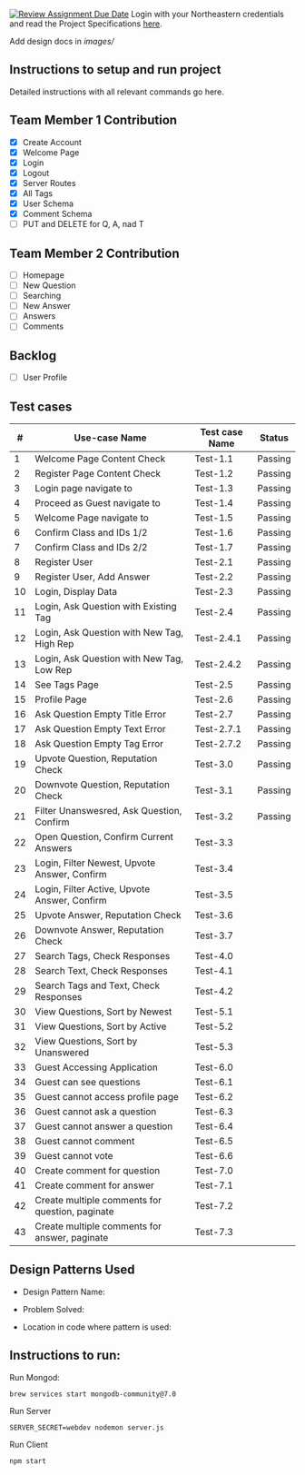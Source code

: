 [![Review Assignment Due Date](https://classroom.github.com/assets/deadline-readme-button-24ddc0f5d75046c5622901739e7c5dd533143b0c8e959d652212380cedb1ea36.svg)](https://classroom.github.com/a/hxTav0v1)
Login with your Northeastern credentials and read the Project Specifications [here](https://northeastern-my.sharepoint.com/:w:/g/personal/j_mitra_northeastern_edu/EcUflH7GXMBEjXGjx-qRQMkB7cfHNaHk9LYqeHRm7tgrKg?e=oZEef3).

Add design docs in *images/*

## Instructions to setup and run project

Detailed instructions with all relevant commands go here.

## Team Member 1 Contribution
- [X] Create Account
- [X] Welcome Page
- [X] Login
- [X] Logout
- [X] Server Routes
- [X] All Tags
- [X] User Schema
- [X] Comment Schema
- [ ] PUT and DELETE for Q, A, nad T

## Team Member 2 Contribution
- [ ] Homepage
- [ ] New Question
- [ ] Searching
- [ ] New Answer
- [ ] Answers
- [ ] Comments

## Backlog
- [ ] User Profile




## Test cases

| #  | Use-case Name                                   | Test case Name | Status  |
|----|-------------------------------------------------|----------------|---------|
| 1  | Welcome Page Content Check                      | Test-1.1       | Passing |
| 2  | Register Page Content Check                     | Test-1.2       | Passing |
| 3  | Login page navigate to                          | Test-1.3       | Passing |
| 4  | Proceed as Guest navigate to                    | Test-1.4       | Passing |
| 5  | Welcome Page navigate to                        | Test-1.5       | Passing |
| 6  | Confirm Class and IDs 1/2                       | Test-1.6       | Passing |
| 7  | Confirm Class and IDs 2/2                       | Test-1.7       | Passing |
| 8  | Register User                                   | Test-2.1       | Passing |
| 9  | Register User, Add Answer                       | Test-2.2       | Passing |
| 10 | Login, Display Data                             | Test-2.3       | Passing |
| 11 | Login, Ask Question with Existing Tag           | Test-2.4       | Passing |
| 12 | Login, Ask Question with New Tag, High Rep      | Test-2.4.1     | Passing |
| 13 | Login, Ask Question with New Tag, Low Rep       | Test-2.4.2     | Passing |
| 14 | See Tags Page                                   | Test-2.5       | Passing |
| 15 | Profile Page                                    | Test-2.6       | Passing |
| 16 | Ask Question Empty Title Error                  | Test-2.7       | Passing |
| 17 | Ask Question Empty Text Error                   | Test-2.7.1     | Passing |
| 18 | Ask Question Empty Tag Error                    | Test-2.7.2     | Passing |
| 19 | Upvote Question, Reputation Check               | Test-3.0       | Passing |
| 20 | Downvote Question, Reputation Check             | Test-3.1       | Passing |
| 21 | Filter Unanswesred, Ask Question, Confirm       | Test-3.2       | Passing |
| 22 | Open Question, Confirm Current Answers          | Test-3.3       |         | 
| 23 | Login, Filter Newest, Upvote Answer, Confirm    | Test-3.4       |         | 
| 24 | Login, Filter Active, Upvote Answer, Confirm    | Test-3.5       |         | 
| 25 | Upvote Answer, Reputation Check                 | Test-3.6       |         | 
| 26 | Downvote Answer, Reputation Check               | Test-3.7       |         | 
| 27 | Search Tags, Check Responses                    | Test-4.0       |         | 
| 28 | Search Text, Check Responses                    | Test-4.1       |         | 
| 29 | Search Tags and Text, Check Responses           | Test-4.2       |         | 
| 30 | View Questions, Sort by Newest                  | Test-5.1       |         | 
| 31 | View Questions, Sort by Active                  | Test-5.2       |         | 
| 32 | View Questions, Sort by Unanswered              | Test-5.3       |         | 
| 33 | Guest Accessing Application                     | Test-6.0       |         | 
| 34 | Guest can see questions                         | Test-6.1       |         | 
| 35 | Guest cannot access profile page                | Test-6.2       |         | 
| 36 | Guest cannot ask a question                     | Test-6.3       |         | 
| 37 | Guest cannot answer a question                  | Test-6.4       |         | 
| 38 | Guest cannot comment                            | Test-6.5       |         | 
| 39 | Guest cannot vote                               | Test-6.6       |         | 
| 40 | Create comment for question                     | Test-7.0       |         | 
| 41 | Create comment for answer                       | Test-7.1       |         | 
| 42 | Create multiple comments for question, paginate | Test-7.2       |         | 
| 43 | Create multiple comments for answer, paginate   | Test-7.3       |         | 

## Design Patterns Used

- Design Pattern Name:

- Problem Solved:

- Location in code where pattern is used:

## Instructions to run:

Run Mongod:

    brew services start mongodb-community@7.0

Run Server

    SERVER_SECRET=webdev nodemon server.js

Run Client

    npm start
